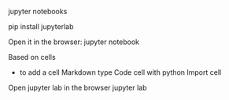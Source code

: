 jupyter notebooks

pip install jupyterlab

Open it in the browser:
jupyter notebook

Based on cells
+ to add a cell
Markdown type
Code cell with python
Import cell

Open jupyter lab in the browser
jupyter lab
